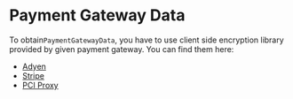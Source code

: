 # Payment Gateway Data

To obtain`PaymentGatewayData`, you have to use client side encryption library provided by given payment gateway. You can find them here:

* [Adyen](https://github.com/Adyen/CSE-JS)
* [Stripe](https://stripe.com/docs/stripe.js)
* [PCI Proxy](https://docs.pci-proxy.com/collect-and-store-cards/capture-iframes)

